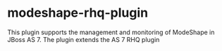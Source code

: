 modeshape-rhq-plugin
================

This plugin supports the management and monitoring of ModeShape in JBoss AS 7. The plugin extends the AS 7 RHQ plugin